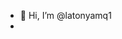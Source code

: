 - 👋 Hi, I’m @latonyamq1
- 
<!---
latonyamq1/latonyamq1 is a ✨ special ✨ repository because its `README.md` (this file) appears on your GitHub profile.
You can click the Preview link to take a look at your changes.
--->
